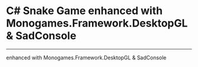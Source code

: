 # C# Snake Game enhanced with Monogames.Framework.DesktopGL & SadConsole
---------
enhanced with Monogames.Framework.DesktopGL & SadConsole
